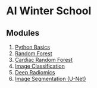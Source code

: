 AI Winter School
================

Modules
-------

1. [Python Basics]
2. [Random Forest]
3. [Cardiac Random Forest]
4. [Image Classification]
5. [Deep Radiomics]
6. [Image Segmentation (U-Net)]



[Python Basics]: https://colab.research.google.com/github/liob/ai-winther-school/blob/master/notebooks/python_basics.ipynb
[Random Forest]: https://colab.research.google.com/github/liob/ai-winther-school/blob/master/notebooks/random_forest.ipynb
[Cardiac Random Forest]: https://colab.research.google.com/github/liob/ai-winther-school/blob/master/notebooks/cardiac_random_forest.ipynb
[Image Classification]: https://colab.research.google.com/github/liob/ai-winther-school/blob/master/notebooks/image_classification.ipynb
[Deep Radiomics]: https://colab.research.google.com/github/liob/ai-winther-school/blob/master/notebooks/deep_radiomics.ipynb
[Image Segmentation (U-Net)]: https://colab.research.google.com/github/liob/ai-winther-school/blob/master/notebooks/image_segmetation_u-net.ipynb
